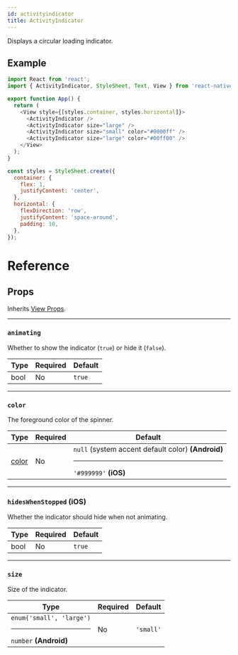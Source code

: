 ```yaml
---
id: activityindicator
title: ActivityIndicator
---
```


Displays a circular loading indicator.

## Example

```js
import React from 'react';
import { ActivityIndicator, StyleSheet, Text, View } from 'react-native';

export function App() {
  return (
    <View style={[styles.container, styles.horizontal]}>
      <ActivityIndicator />
      <ActivityIndicator size="large" />
      <ActivityIndicator size="small" color="#0000ff" />
      <ActivityIndicator size="large" color="#00ff00" />
    </View>
  );
}

const styles = StyleSheet.create({
  container: {
    flex: 1,
    justifyContent: 'center',
  },
  horizontal: {
    flexDirection: 'row',
    justifyContent: 'space-around',
    padding: 10,
  },
});
```

# Reference

## Props

Inherits [View Props](view.md#props).

---

### `animating`

Whether to show the indicator (`true`) or hide it (`false`).

| Type | Required | Default |
| ---- | -------- | ------- |
| bool | No       | `true`  |

---

### `color`

The foreground color of the spinner.

| Type                                         | Required | Default                                                                      |
| -------------------------------------------- | -------- | ---------------------------------------------------------------------------- |
| [color](https://reactnative.dev/docs/colors) | No       | `null` (system accent default color) **(Android)**<hr/>`'#999999'` **(iOS)** |

---

### `hidesWhenStopped` **(iOS)**

Whether the indicator should hide when not animating.

| Type | Required | Default |
| ---- | -------- | ------- |
| bool | No       | `true`  |

---

### `size`

Size of the indicator.

| Type                                                | Required | Default   |
| --------------------------------------------------- | -------- | --------- |
| `enum('small', 'large')`<hr/>`number` **(Android)** | No       | `'small'` |
